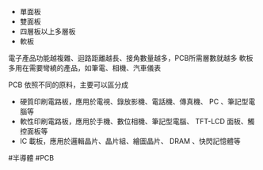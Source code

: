 
- 單面板
- 雙面板
- 四層板以上多層板
- 軟板

電子產品功能越複雜、迴路距離越長、接角數量越多，PCB所需層數就越多
軟板多用在需要彎繞的產品，如筆電、相機、汽車儀表

PCB 依照不同的原料，主要可以區分成
- 硬質印刷電路板，應用於電視、錄放影機、電話機、傳真機、 PC 、筆記型電腦等
- 軟性印刷電路板，應用於手機、數位相機、筆記型電腦、 TFT-LCD 面板、觸控面板等
- IC 載板，應用於邏輯晶片、晶片組、繪圖晶片、 DRAM 、快閃記憶體等

#半導體 #PCB 